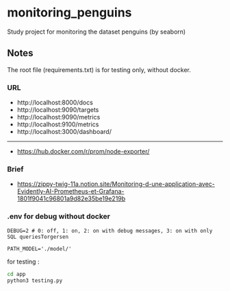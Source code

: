 # monitoring_penguins
Study project for monitoring the dataset penguins (by seaborn)

## Notes
The root file (requirements.txt) is for testing only, without docker.

### URL
* http://localhost:8000/docs
* http://localhost:9090/targets
* http://localhost:9090/metrics
* http://localhost:9100/metrics
* http://localhost:3000/dashboard/
---
* https://hub.docker.com/r/prom/node-exporter/

### Brief
* https://zippy-twig-11a.notion.site/Monitoring-d-une-application-avec-Evidently-AI-Prometheus-et-Grafana-1801f9041c96801a9d82e35be19e219b

### .env for debug without docker
```dotenv
DEBUG=2 # 0: off, 1: on, 2: on with debug messages, 3: on with only SQL queriesTorgersen

PATH_MODEL='./model/'
```

for testing :
```bash
cd app
python3 testing.py
```